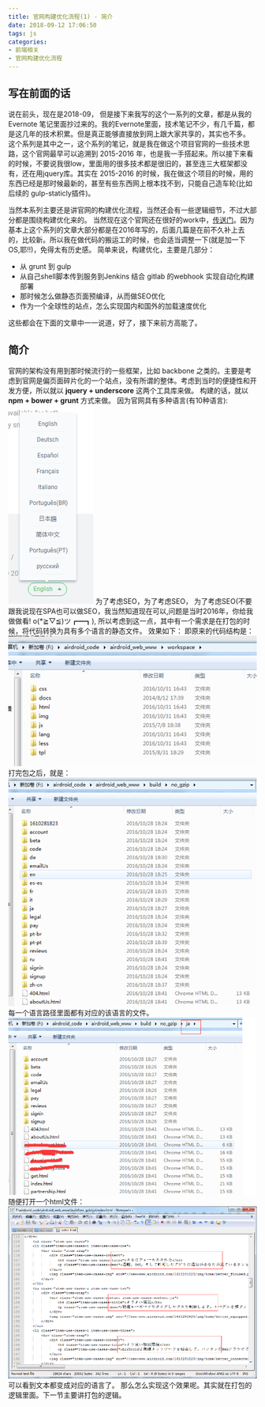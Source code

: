 ```yaml
---
title: 官网构建优化流程(1) - 简介
date: 2018-09-12 17:06:50
tags: js
categories: 
- 前端相关
- 官网构建优化流程
---
```

## 写在前面的话
说在前头，现在是2018-09， 但是接下来我写的这个一系列的文章，都是从我的Evernote 笔记里面抄过来的。我的Evernote里面，技术笔记不少，有几千篇，都是这几年的技术积累。但是真正能够直接放到网上跟大家共享的，其实也不多。
这个系列是其中之一，这个系列的笔记，就是我在做这个项目官网的一些技术思路，这个官网最早可以追溯到 2015-2016 年，也是我一手搭起来。所以接下来看的时候，不要说我很low，里面用的很多技术都是很旧的，甚至连三大框架都没有，还在用jquery库。其实在 2015-2016 的时候，我在做这个项目的时候，用的东西已经是那时候最新的，甚至有些东西网上根本找不到，只能自己造车轮(比如后续的 gulp-staticly插件)。
<!--more-->
当然本系列主要还是讲官网的构建优化流程，当然还会有一些逻辑细节，不过大部分都是围绕构建优化来的。 当然现在这个官网还在很好的work中，[传送门](https://www.airdroid.com/)。因为基本上这个系列的文章大部分都是在2016年写的，后面几篇是在前不久补上去的，比较新。所以我在做代码的搬运工的时候，也会适当调整一下(就是加一下OS,耶!!)，免得太有历史感。
简单来说，构建优化，主要是几部分：
- 从 grunt 到 gulp
- 从自己shell脚本传到服务到Jenkins 结合 gitlab 的webhook 实现自动化构建部署
- 那时候怎么做静态页面预编译，从而做SEO优化
- 作为一个全球性的站点，怎么实现国内和国外的加载速度优化

这些都会在下面的文章中一一说道，好了，接下来前方高能了。

## 简介
官网的架构没有用到那时候流行的一些框架，比如 backbone 之类的。主要是考虑到官网是偏页面碎片化的一个站点，没有所谓的整体。考虑到当时的便捷性和开发方便，所以就以 **jquery + underscore** 这两个工具库来做。
构建的话，就以 **npm + bower + grunt** 方式来做。
因为官网具有多种语言(有10种语言):
![1](www-history-1/5.png)
为了考虑SEO，为了考虑SEO， 为了考虑SEO(不要跟我说现在SPA也可以做SEO，我当然知道现在可以,问题是当时2016年，你给我做做看! o(*≧▽≦)ツ┏━┓), 所以考虑到这一点，其中有一个需求是在打包的时候，将代码转换为具有多个语言的静态文件。
效果如下：
即原来的代码结构是：
![1](www-history-1/1.png)
打完包之后，就是：
![1](www-history-1/2.png)
每一个语言路径里面都有对应的该语言的文件。
![1](www-history-1/3.png)
随便打开一个html文件：
![1](www-history-1/4.png)
可以看到文本都变成对应的语言了。
那么怎么实现这个效果呢。其实就在打包的逻辑里面。下一节主要讲打包的逻辑。




